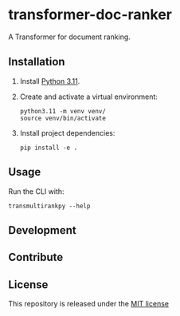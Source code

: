 # transformer-doc-ranker

A Transformer for document ranking.

## Installation

1. Install [Python 3.11](https://python.org/downloads/).
2. Create and activate a virtual environment:

   ```shell
   python3.11 -m venv venv/
   source venv/bin/activate
   ```

3. Install project dependencies:

   ```shell
   pip install -e .
   ```

## Usage

Run the CLI with:

```shell
transmultirankpy --help
```

## Development

## Contribute

## License

This repository is released under the [MIT license](LICENSE)

